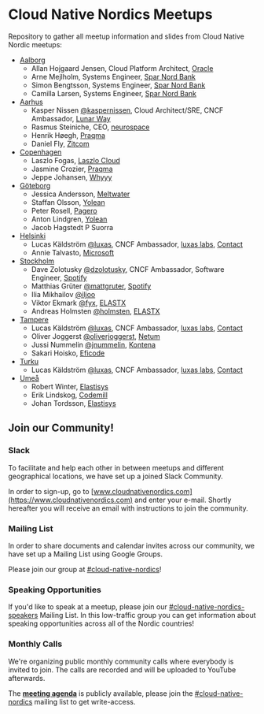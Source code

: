 # Cloud Native Nordics Meetups

Repository to gather all meetup information and slides from Cloud Native Nordic meetups:

* [Aalborg](aalborg/README.md)
  * Allan Hojgaard Jensen, Cloud Platform Architect, [Oracle](https://www.oracle.com)
  * Arne Mejlholm, Systems Engineer, [Spar Nord Bank](https://www.sparnord.dk/)
  * Simon Bengtsson, Systems Engineer, [Spar Nord Bank](https://www.sparnord.dk/)
  * Camilla Larsen, Systems Engineer, [Spar Nord Bank](https://www.sparnord.dk/)
* [Aarhus](aarhus/README.md)
  * Kasper Nissen [@kaspernissen](https://github.com/kaspernissen), Cloud Architect/SRE, CNCF Ambassador, [Lunar Way](https://lunarway.com)
  * Rasmus Steiniche, CEO, [neurospace](https://neurospace.io)
  * Henrik Høegh, [Praqma](https://praqma.com)
  * Daniel Fly, [Zitcom](https://www.zitcom.dk/)
* [Copenhagen](copenhagen/README.md)
  * Laszlo Fogas, [Laszlo Cloud](https://laszlo.cloud)
  * Jasmine Crozier, [Praqma](https://praqma.com)
  * Jeppe Johansen, [Whyyy](https://whyyy.dk/)
* [Göteborg](göteborg/README.md)
  * Jessica Andersson, [Meltwater](https://underthehood.meltwater.com/)
  * Staffan Olsson, [Yolean](https://www.yolean.com/)
  * Peter Rosell, [Pagero](https://www.pagero.se)
  * Anton Lindgren, [Yolean](https://www.yolean.com/)
  * Jacob Hagstedt P Suorra
* [Helsinki](helsinki/README.md)
  * Lucas Käldström [@luxas](https://github.com/luxas), CNCF Ambassador, [luxas labs](https://luxaslabs.com), [Contact](https://www.cncf.io/speaker/luxas)
  * Annie Talvasto, [Microsoft](https://www.microsoft.com)
* [Stockholm](stockholm/README.md)
  * Dave Zolotusky [@dzolotusky](https://github.com/dzolotusky), CNCF Ambassador, Software Engineer, [Spotify](https://www.spotify.com/)
  * Matthias Grüter [@mattgruter](https://github.com/mattgruter), [Spotify](https://www.spotify.com/)
  * Ilia Mikhailov [@iljoo](https://github.com/iljoo)
  * Viktor Ekmark [@fyx](https://github.com/fyx), [ELASTX](https://elastx.se/en)
  * Andreas Holmsten [@holmsten](https://github.com/holmsten), [ELASTX](https://elastx.se/en)
* [Tampere](tampere/README.md)
  * Lucas Käldström [@luxas](https://github.com/luxas), CNCF Ambassador, [luxas labs](https://luxaslabs.com), [Contact](https://www.cncf.io/speaker/luxas)
  * Oliver Joggerst [@oliverjoggerst](https://github.com/oliverjoggerst), [Netum](https://www.netum.fi/)
  * Jussi Nummelin [@jnummelin](https://github.com/jnummelin), [Kontena](https://kontena.io)
  * Sakari Hoisko, [Eficode](https://www.eficode.com/home)
* [Turku](turku/README.md)
  * Lucas Käldström [@luxas](https://github.com/luxas), CNCF Ambassador, [luxas labs](https://luxaslabs.com), [Contact](https://www.cncf.io/speaker/luxas)
* [Umeå](umeå/README.md)
  * Robert Winter, [Elastisys](https://elastisys.com/)
  * Erik Lindskog, [Codemill](https://codemill.se/)
  * Johan Tordsson, [Elastisys](https://elastisys.com/)

## Join our Community!

### Slack

To facilitate and help each other in between meetups and different geographical locations, we have set up a joined Slack Community.

In order to sign-up, go to [www.cloudnativenordics.com](https://www.cloudnativenordics.com) and enter your e-mail. Shortly hereafter you will receive an email with instructions to join the community.

### Mailing List

In order to share documents and calendar invites across our community, we have set up a Mailing List using Google Groups.

Please join our group at [#cloud-native-nordics](https://groups.google.com/forum/#!forum/cloud-native-nordics)!

### Speaking Opportunities

If you'd like to speak at a meetup, please join our [#cloud-native-nordics-speakers](https://groups.google.com/forum/#!forum/cloud-native-nordics-speakers) Mailing List. In this low-traffic group you can get information about speaking opportunities
across all of the Nordic countries!

### Monthly Calls

We're organizing public monthly community calls where everybody is invited to join.
The calls are recorded and will be uploaded to YouTube afterwards.

The **[meeting agenda](https://docs.google.com/document/d/1JxAZcNrGrK89-ErVOKku7Ik76ccSXPa66S8zdbVDr2g/edit#heading=h.cdvsk7jju5f9)** 
is publicly available, please join the [#cloud-native-nordics](https://groups.google.com/forum/#!forum/cloud-native-nordics) mailing
list to get write-access.
